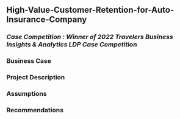 ## High-Value-Customer-Retention-for-Auto-Insurance-Company

### _Case Competition : Winner of 2022 Travelers Business Insights & Analytics LDP Case Competition_


### **Business Case**


### **Project Description**

### **Assumptions**

### **Recommendations**
